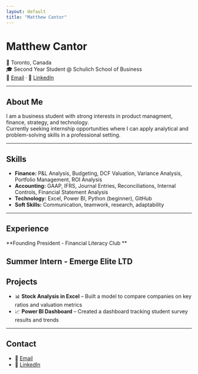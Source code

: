 ```yaml
---
layout: default
title: "Matthew Cantor"
---
```


# Matthew Cantor
📍 Toronto, Canada  
🎓 Second Year Student @ Schulich School of Business  
📧 [Email](mailto:matthewcantor06@gmail.com) · 💼 [LinkedIn](https://www.linkedin.com/in/matthew-cantor-12a786334)

---

## About Me
I am a business student with strong interests in product managment, finance, strategy, and technology.  
Currently seeking internship opportunities where I can apply analytical and problem-solving skills in a professional setting.  

---

## Skills
- **Finance:** P&L Analysis, Budgeting, DCF Valuation, Variance Analysis, Portfolio Management, ROI Analysis
- **Accounting:** GAAP, IFRS, Journal Entries, Reconciliations, Internal Controls, Financial Statement Analysis  
- **Technology:** Excel, Power BI, Python (beginner), GitHub  
- **Soft Skills:** Communication, teamwork, research, adaptability  

---

## Experience

**Founding President - Financial Literacy Club **   


**Summer Intern - Emerge Elite LTD**  
---

## Projects
- 📊 **Stock Analysis in Excel** – Built a model to compare companies on key ratios and valuation metrics  
- 📈 **Power BI Dashboard** – Created a dashboard tracking student survey results and trends  

---

## Contact
- 📧 [Email](mailto:matthewcantor06@gmail.com)  
- 💼 [LinkedIn](https://www.linkedin.com/in/matthew-cantor-12a786334)
